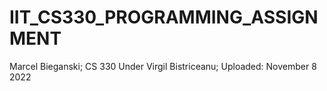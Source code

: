 # IIT_CS330_PROGRAMMING_ASSIGNMENT
Marcel Bieganski; CS 330 Under Virgil Bistriceanu; Uploaded: November 8 2022
